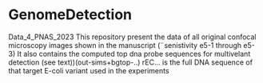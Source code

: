 # GenomeDetection
Data_4_PNAS_2023
This repository present the data of all original confocal microscopy images shown in the manuscript (¨senistivity e5-1 through e5-3)
It also contains the computed top dna probe sequences for multivelant detection (see text))(out-sims+bgtop-..)
rEC... is the full DNA sequence of that target E-coli variant used in the experiments
